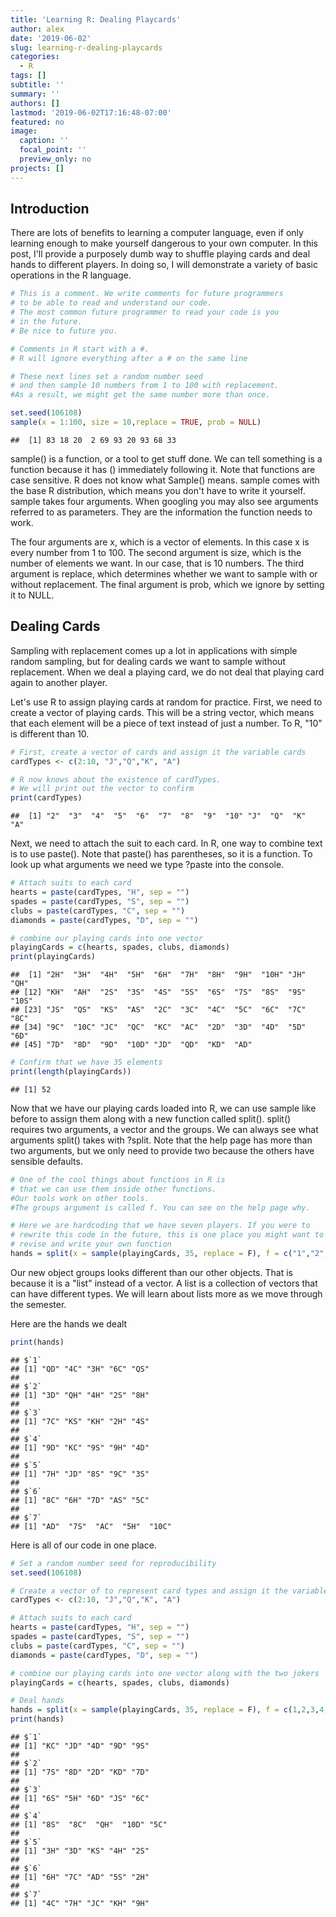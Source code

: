 ```yaml
---
title: 'Learning R: Dealing Playcards'
author: alex
date: '2019-06-02'
slug: learning-r-dealing-playcards
categories:
  - R
tags: []
subtitle: ''
summary: ''
authors: []
lastmod: '2019-06-02T17:16:48-07:00'
featured: no
image:
  caption: ''
  focal_point: ''
  preview_only: no
projects: []
---
```


Introduction 
--------------

There are lots of benefits to learning a computer language, even if only learning enough to make yourself dangerous to your own computer. In this post, I'll provide a purposely dumb way to shuffle playing cards and deal hands to different players. In doing so, I will demonstrate a variety of basic operations in the R language. 


```r
# This is a comment. We write comments for future programmers 
# to be able to read and understand our code. 
# The most common future programmer to read your code is you 
# in the future. 
# Be nice to future you. 

# Comments in R start with a #. 
# R will ignore everything after a # on the same line

# These next lines set a random number seed 
# and then sample 10 numbers from 1 to 100 with replacement. 
#As a result, we might get the same number more than once. 

set.seed(106108)
sample(x = 1:100, size = 10,replace = TRUE, prob = NULL)
```

```
##  [1] 83 18 20  2 69 93 20 93 68 33
```

sample() is a function, or a tool to get stuff done. We can tell something is a function because it has () immediately following it. Note that functions are case sensitive. R does not know what Sample() means. sample comes with the base R distribution, which means you don't have to write it yourself. sample takes four arguments. When googling you may also see arguments referred to as parameters. They are the information the function needs to work.

The four arguments are x, which is a vector of elements. In this case x is every number from 1 to 100. The second argument is size, which is the number of elements we want. In our case, that is 10 numbers. The third argument is replace, which determines whether we want to sample with or without replacement. The final argument is prob, which we ignore by setting it to NULL.

Dealing Cards 
--------------

Sampling with replacement comes up a lot in applications with simple random sampling, but for dealing cards we want to sample without replacement. When we deal a playing card, we do not deal that playing card again to another player. 

Let's use R to assign playing cards at random for practice. First, we need to create a vector of playing cards. This will be a string vector, which means that each element will be a piece of text instead of just a number. To R, "10" is different than 10.


```r
# First, create a vector of cards and assign it the variable cards 
cardTypes <- c(2:10, "J","Q","K", "A")

# R now knows about the existence of cardTypes. 
# We will print out the vector to confirm 
print(cardTypes)
```

```
##  [1] "2"  "3"  "4"  "5"  "6"  "7"  "8"  "9"  "10" "J"  "Q"  "K"  "A"
```

Next, we need to attach the suit to each card. In R, one way to combine text is to use paste(). Note that paste() has parentheses, so it is a function. To look up what arguments we need we type ?paste into the console.


```r
# Attach suits to each card 
hearts = paste(cardTypes, "H", sep = "")
spades = paste(cardTypes, "S", sep = "")
clubs = paste(cardTypes, "C", sep = "")
diamonds = paste(cardTypes, "D", sep = "")

# combine our playing cards into one vector  
playingCards = c(hearts, spades, clubs, diamonds)
print(playingCards)
```

```
##  [1] "2H"  "3H"  "4H"  "5H"  "6H"  "7H"  "8H"  "9H"  "10H" "JH"  "QH" 
## [12] "KH"  "AH"  "2S"  "3S"  "4S"  "5S"  "6S"  "7S"  "8S"  "9S"  "10S"
## [23] "JS"  "QS"  "KS"  "AS"  "2C"  "3C"  "4C"  "5C"  "6C"  "7C"  "8C" 
## [34] "9C"  "10C" "JC"  "QC"  "KC"  "AC"  "2D"  "3D"  "4D"  "5D"  "6D" 
## [45] "7D"  "8D"  "9D"  "10D" "JD"  "QD"  "KD"  "AD"
```


```r
# Confirm that we have 35 elements
print(length(playingCards))
```

```
## [1] 52
```


Now that we have our playing cards loaded into R, we can use sample like before to assign them along with a new function called split(). split() requires two arguments, a vector and the groups. We can always see what arguments split() takes with ?split. Note that the help page has more than two arguments, but we only need to provide two because the others have sensible defaults.


```r
# One of the cool things about functions in R is 
# that we can use them inside other functions. 
#Our tools work on other tools. 
#The groups argument is called f. You can see on the help page why. 

# Here we are hardcoding that we have seven players. If you were to 
# rewrite this code in the future, this is one place you might want to 
# revise and write your own function
hands = split(x = sample(playingCards, 35, replace = F), f = c("1","2","3","4","5","6","7"))
```

Our new object groups looks different than our other objects. That is because it is a "list" instead of a vector. A list is a collection of vectors that can have different types. We will learn about lists more as we move through the semester.

Here are the hands we dealt


```r
print(hands)
```

```
## $`1`
## [1] "QD" "4C" "3H" "6C" "QS"
## 
## $`2`
## [1] "3D" "QH" "4H" "2S" "8H"
## 
## $`3`
## [1] "7C" "KS" "KH" "2H" "4S"
## 
## $`4`
## [1] "9D" "KC" "9S" "9H" "4D"
## 
## $`5`
## [1] "7H" "JD" "8S" "9C" "3S"
## 
## $`6`
## [1] "8C" "6H" "7D" "AS" "5C"
## 
## $`7`
## [1] "AD"  "7S"  "AC"  "5H"  "10C"
```

Here is all of our code in one place.


```r
# Set a random number seed for reproducibility 
set.seed(106108)

# Create a vector of to represent card types and assign it the variable cards 
cardTypes <- c(2:10, "J","Q","K", "A")

# Attach suits to each card 
hearts = paste(cardTypes, "H", sep = "")
spades = paste(cardTypes, "S", sep = "")
clubs = paste(cardTypes, "C", sep = "")
diamonds = paste(cardTypes, "D", sep = "")

# combine our playing cards into one vector along with the two jokers 
playingCards = c(hearts, spades, clubs, diamonds)

# Deal hands
hands = split(x = sample(playingCards, 35, replace = F), f = c(1,2,3,4,5,6,7))
print(hands)
```

```
## $`1`
## [1] "KC" "JD" "4D" "9D" "9S"
## 
## $`2`
## [1] "7S" "8D" "2D" "KD" "7D"
## 
## $`3`
## [1] "6S" "5H" "6D" "JS" "6C"
## 
## $`4`
## [1] "8S"  "8C"  "QH"  "10D" "5C" 
## 
## $`5`
## [1] "3H" "3D" "KS" "4H" "2S"
## 
## $`6`
## [1] "6H" "7C" "AD" "5S" "2H"
## 
## $`7`
## [1] "4C" "7H" "JC" "KH" "9H"
```

